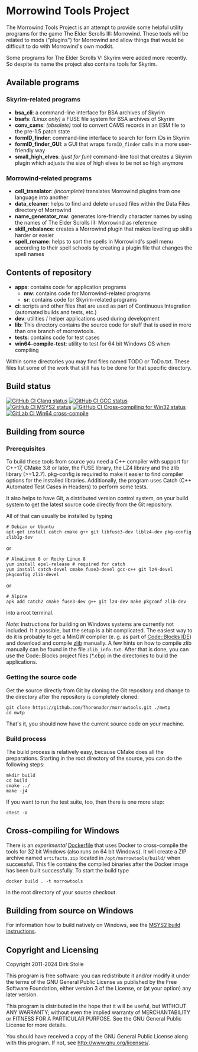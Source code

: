 # Morrowind Tools Project

The Morrowind Tools Project is an attempt to provide some helpful utility
programs for the game The Elder Scrolls III: Morrowind. These tools will be
related to mods ("plugins") for Morrowind and allow things that would be
difficult to do with Morrowind's own modkit.

Some programs for The Elder Scrolls V: Skyrim were added more recently. So
despite its name the project also contains tools for Skyrim.

## Available programs

### Skyrim-related programs

* **bsa_cli**: a command-line interface for BSA archives of Skyrim
* **bsafs**: _(Linux only)_ a FUSE file system for BSA archives of Skyrim
* **conv_cams**: _(obsolete)_ tool to convert CAMS records in an ESM file to the
  pre-1.5 patch state
* **formID_finder**: command-line interface to search for form IDs in Skyrim
* **formID_finder_GUI**: a GUI that wraps `formID_finder` calls in a more
  user-friendly way
* **small_high_elves**: _(just for fun)_ command-line tool that creates a Skyrim
  plugin which adjusts the size of high elves to be not so high anymore

### Morrowind-related programs

* **cell_translator**: _(incomplete)_ translates Morrowind plugins from one
  language into another
* **data_cleaner**: helps to find and delete unused files within the Data Files
  directory of Morrowind
* **name_generator_mw**: generates lore-friendly character names by using the
  names of The Elder Scrolls III: Morrowind as reference
* **skill_rebalance**: creates a Morrowind plugin that makes leveling up skills
  harder or easier
* **spell_rename**: helps to sort the spells in Morrowind's spell menu according
  to their spell schools by creating a plugin file that changes the spell names

## Contents of repository

- **apps**: contains code for application programs
  - **mw**: contains code for Morrowind-related programs
  - **sr**: contains code for Skyrim-related programs
- **ci**: scripts and other files that are used as part of Continuous
  Integration (automated builds and tests, etc.)
- **dev**: utilities / helper applications used during development
- **lib**: This directory contains the source code for stuff that is used in
  more than one branch of morrowtools.
- **tests**: contains code for test cases
- **win64-compile-test**: utility to test for 64 bit Windows OS when compiling

Within some directories you may find files named TODO or ToDo.txt. These files
list some of the work that still has to be done for that specific directory.

## Build status

[![GitHub CI Clang status](https://github.com/Thoronador/morrowtools/workflows/Clang/badge.svg)](https://github.com/Thoronador/morrowtools/actions)
[![GitHub CI GCC status](https://github.com/Thoronador/morrowtools/workflows/GCC/badge.svg)](https://github.com/Thoronador/morrowtools/actions)
[![GitHub CI MSYS2 status](https://github.com/Thoronador/morrowtools/workflows/MSYS2/badge.svg)](https://github.com/Thoronador/morrowtools/actions)
[![GitHub CI Cross-compiling for Win32 status](https://github.com/Thoronador/morrowtools/workflows/Cross-compile%20for%20Win32/badge.svg)](https://github.com/Thoronador/morrowtools/actions)
[![GitLab CI Win64 cross-compile](https://gitlab.com/striezel/morrowtools/badges/master/pipeline.svg?ignore_skipped=true&key_text=Cross-compile%20for%20Win64&key_width=145)](https://gitlab.com/striezel/morrowtools/-/pipelines)

## Building from source

### Prerequisites

To build these tools from source you need a C++ compiler with support for C++17,
CMake 3.8 or later, the FUSE library, the LZ4 library and the zlib library
(>=1.2.7). pkg-config is required to make it easier to find compiler options for
the installed libraries.
Additionally, the program uses Catch (C++ Automated Test Cases in Headers) to
perform some tests.

It also helps to have Git, a distributed version control system, on your build
system to get the latest source code directly from the Git repository.

All of that can usually be installed by typing

```
# Debian or Ubuntu
apt-get install catch cmake g++ git libfuse3-dev liblz4-dev pkg-config zlib1g-dev
```

or

```
# AlmaLinux 8 or Rocky Linux 8
yum install epel-release # required for catch
yum install catch-devel cmake fuse3-devel gcc-c++ git lz4-devel pkgconfig zlib-devel
```

or

```
# Alpine
apk add catch2 cmake fuse3-dev g++ git lz4-dev make pkgconf zlib-dev
```

into a root terminal.

_Note:_ Instructions for building on Windows systems are currently not included.
It it possible, but the setup is a bit complicated. The easiest way to do it is
probably to get a MinGW compiler (e. g. as part of
[Code::Blocks IDE](https://www.codeblocks.org/)) and download and compile
[zlib](https://www.zlib.net/) manually. A few hints on how to compile zlib
manually can be found in the file `zlib_info.txt`. After that is done, you can
use the Code::Blocks project files (*.cbp) in the directories to build the
applications.

### Getting the source code

Get the source directly from Git by cloning the Git repository and change to
the directory after the repository is completely cloned:

    git clone https://github.com/Thoronador/morrowtools.git ./mwtp
    cd mwtp

That's it, you should now have the current source code on your machine.

### Build process

The build process is relatively easy, because CMake does all the preparations.
Starting in the root directory of the source, you can do the following steps:

    mkdir build
    cd build
    cmake ../
    make -j4

If you want to run the test suite, too, then there is one more step:

    ctest -V

## Cross-compiling for Windows

There is an _experimental_ [Dockerfile](./Dockerfile) that uses Docker to
cross-compile the tools for 32 bit Windows (also runs on 64 bit Windows).
It will create a ZIP archive named `artifacts.zip` located in
`/opt/morrowtools/build/` when successful. This file contains the compiled
binaries after the Docker image has been built successfully. To start the build
type

    docker build . -t morrowtools

in the root directory of your source checkout.

## Building from source on Windows

For information how to build natively on Windows, see the
[MSYS2 build instructions](./documentation/msys2-build.md).

## Copyright and Licensing

Copyright 2011-2024  Dirk Stolle

This program is free software: you can redistribute it and/or modify
it under the terms of the GNU General Public License as published by
the Free Software Foundation, either version 3 of the License, or
(at your option) any later version.

This program is distributed in the hope that it will be useful,
but WITHOUT ANY WARRANTY; without even the implied warranty of
MERCHANTABILITY or FITNESS FOR A PARTICULAR PURPOSE.  See the
GNU General Public License for more details.

You should have received a copy of the GNU General Public License
along with this program.  If not, see <http://www.gnu.org/licenses/>.
